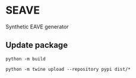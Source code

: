 # SEAVE

Synthetic EAVE generator 


## Update package

```
python -m build
```

```
python -m twine upload --repository pypi dist/*
```

